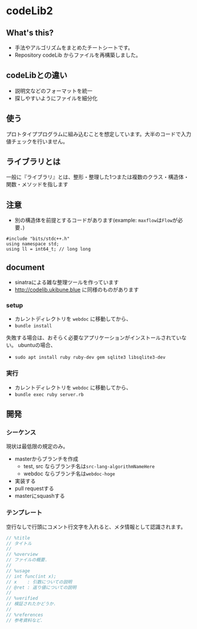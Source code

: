 
# codeLib2

## What's this?
- 手法やアルゴリズムをまとめたチートシートです。
- Repository codeLib からファイルを再構築しました。

## codeLibとの違い
- 説明文などのフォーマットを統一
- 探しやすいようにファイルを細分化

## 使う
プロトタイププログラムに組み込むことを想定しています。大半のコードで入力値チェックを行いません。

## ライブラリとは
一般に『ライブラリ』とは、整形・整理した1つまたは複数のクラス・構造体・関数・メソッドを指します

## 注意
- 別の構造体を前提とするコードがあります(example: `maxflow`は`Flow`が必要．)

```
#include "bits/stdc++.h"
using namespace std;
using ll = int64_t; // long long
```

## document

- sinatraによる雑な整理ツールを作っています
- http://codelib.ukibune.blue に同様のものがあります

### setup

- カレントディレクトリを `webdoc` に移動してから、
- `bundle install`

失敗する場合は、おそらく必要なアプリケーションがインストールされていない。
ubuntuの場合、
- `sudo apt install ruby ruby-dev gem sqlite3 libsqlite3-dev`

### 実行

- カレントディレクトリを `webdoc` に移動してから、
- `bundle exec ruby server.rb`

## 開発

### シーケンス

現状は最低限の規定のみ。

- masterからブランチを作成
  - test, src ならブランチ名は`src-lang-algorithmNameHere`
  - webdoc ならブランチ名は`webdoc-hoge`
- 実装する
- pull requestする
- masterにsquashする


### テンプレート

空行なしで行頭にコメント行文字を入れると、メタ情報として認識されます。

```cpp
// %title
// タイトル
// 
// %overview
// ファイルの概要．
//
// %usage
// int func(int x);
// x    : 引数についての説明
// @ret : 返り値についての説明
//
// %verified
// 検証されたかどうか．
// 
// %references
// 参考資料など．
```

